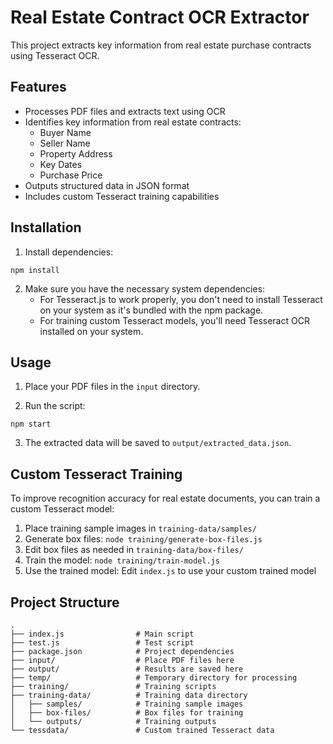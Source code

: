# Real Estate Contract OCR Extractor

This project extracts key information from real estate purchase contracts using Tesseract OCR.

## Features

- Processes PDF files and extracts text using OCR
- Identifies key information from real estate contracts:
  - Buyer Name
  - Seller Name
  - Property Address
  - Key Dates
  - Purchase Price
- Outputs structured data in JSON format
- Includes custom Tesseract training capabilities

## Installation

1. Install dependencies:
```
npm install
```

2. Make sure you have the necessary system dependencies:
   - For Tesseract.js to work properly, you don't need to install Tesseract on your system as it's bundled with the npm package.
   - For training custom Tesseract models, you'll need Tesseract OCR installed on your system.

## Usage

1. Place your PDF files in the `input` directory.

2. Run the script:
```
npm start
```

3. The extracted data will be saved to `output/extracted_data.json`.

## Custom Tesseract Training

To improve recognition accuracy for real estate documents, you can train a custom Tesseract model:

1. Place training sample images in `training-data/samples/`
2. Generate box files: `node training/generate-box-files.js`
3. Edit box files as needed in `training-data/box-files/`
4. Train the model: `node training/train-model.js`
5. Use the trained model: Edit `index.js` to use your custom trained model

## Project Structure

```
.
├── index.js                # Main script
├── test.js                 # Test script
├── package.json            # Project dependencies
├── input/                  # Place PDF files here
├── output/                 # Results are saved here
├── temp/                   # Temporary directory for processing
├── training/               # Training scripts
├── training-data/          # Training data directory
│   ├── samples/            # Training sample images
│   ├── box-files/          # Box files for training
│   └── outputs/            # Training outputs
└── tessdata/               # Custom trained Tesseract data
```


